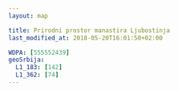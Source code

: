 ```yaml
---
layout: map

title: Prirodni prostor manastira Ljubostinja
last_modified_at: 2018-05-20T16:01:50+02:00

WDPA: [555552439]
geoSrbija:
  L1_183: [142]
  L1_362: [74]
---
```

